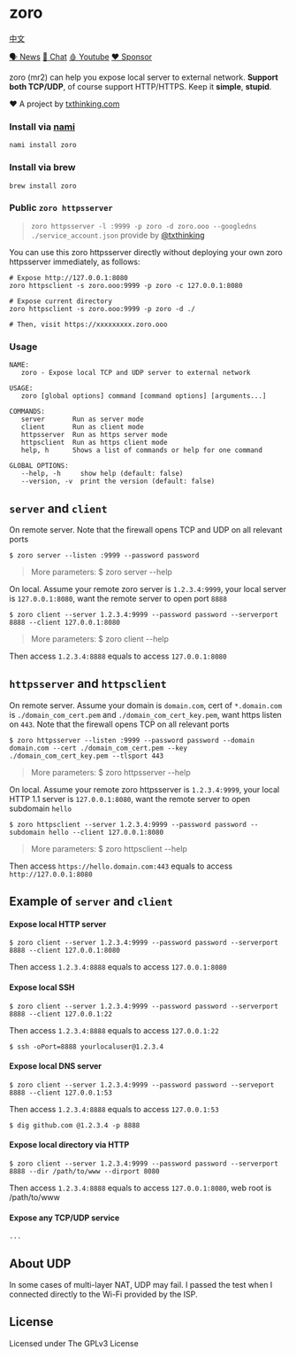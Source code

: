 # zoro

[中文](README_ZH.md)

[🗣 News](https://t.me/txthinking_news)
[💬 Chat](https://join.txthinking.com)
[🩸 Youtube](https://www.youtube.com/txthinking) 
[❤️ Sponsor](https://github.com/sponsors/txthinking)

zoro (mr2) can help you expose local server to external network. **Support both TCP/UDP**, of course support HTTP/HTTPS. Keep it **simple**, **stupid**.

❤️ A project by [txthinking.com](https://www.txthinking.com)

### Install via [nami](https://github.com/txthinking/nami)

```
nami install zoro
```

### Install via brew

```
brew install zoro
```

### Public `zoro httpsserver`

> `zoro httpsserver -l :9999 -p zoro -d zoro.ooo --googledns ./service_account.json` provide by [@txthinking](https://github.com/txthinking)

You can use this zoro httpsserver directly without deploying your own zoro httpsserver immediately, as follows:

```
# Expose http://127.0.0.1:8080
zoro httpsclient -s zoro.ooo:9999 -p zoro -c 127.0.0.1:8080

# Expose current directory
zoro httpsclient -s zoro.ooo:9999 -p zoro -d ./

# Then, visit https://xxxxxxxxx.zoro.ooo
```

### Usage

```
NAME:
   zoro - Expose local TCP and UDP server to external network

USAGE:
   zoro [global options] command [command options] [arguments...]

COMMANDS:
   server       Run as server mode
   client       Run as client mode
   httpsserver  Run as https server mode
   httpsclient  Run as https client mode
   help, h      Shows a list of commands or help for one command

GLOBAL OPTIONS:
   --help, -h     show help (default: false)
   --version, -v  print the version (default: false)
```

## `server` and `client`

On remote server. Note that the firewall opens TCP and UDP on all relevant ports

```
$ zoro server --listen :9999 --password password
```

> More parameters: $ zoro server --help

On local. Assume your remote zoro server is `1.2.3.4:9999`, your local server is `127.0.0.1:8080`, want the remote server to open port `8888`

```
$ zoro client --server 1.2.3.4:9999 --password password --serverport 8888 --client 127.0.0.1:8080
```

> More parameters: $ zoro client --help

Then access `1.2.3.4:8888` equals to access `127.0.0.1:8080`

## `httpsserver` and `httpsclient`

On remote server. Assume your domain is `domain.com`, cert of `*.domain.com` is `./domain_com_cert.pem` and `./domain_com_cert_key.pem`, want https listen on `443`. Note that the firewall opens TCP on all relevant ports

```
$ zoro httpsserver --listen :9999 --password password --domain domain.com --cert ./domain_com_cert.pem --key ./domain_com_cert_key.pem --tlsport 443
```

> More parameters: $ zoro httpsserver --help

On local. Assume your remote zoro httpsserver is `1.2.3.4:9999`, your local HTTP 1.1 server is `127.0.0.1:8080`, want the remote server to open subdomain `hello`

```
$ zoro httpsclient --server 1.2.3.4:9999 --password password --subdomain hello --client 127.0.0.1:8080
```

> More parameters: $ zoro httpsclient --help

Then access `https://hello.domain.com:443` equals to access `http://127.0.0.1:8080`

## Example of `server` and `client`

#### Expose local HTTP server

```
$ zoro client --server 1.2.3.4:9999 --password password --serverport 8888 --client 127.0.0.1:8080
```

Then access `1.2.3.4:8888` equals to access `127.0.0.1:8080`

#### Expose local SSH

```
$ zoro client --server 1.2.3.4:9999 --password password --serverport 8888 --client 127.0.0.1:22
```

Then access `1.2.3.4:8888` equals to access `127.0.0.1:22`

```
$ ssh -oPort=8888 yourlocaluser@1.2.3.4
```

#### Expose local DNS server

```
$ zoro client --server 1.2.3.4:9999 --password password --serveport 8888 --client 127.0.0.1:53
```

Then access `1.2.3.4:8888` equals to access `127.0.0.1:53`

```
$ dig github.com @1.2.3.4 -p 8888
```

#### Expose local directory via HTTP

```
$ zoro client --server 1.2.3.4:9999 --password password --serverport 8888 --dir /path/to/www --dirport 8080
```

Then access `1.2.3.4:8888` equals to access `127.0.0.1:8080`, web root is /path/to/www

#### Expose any TCP/UDP service

```
...
```

## About UDP

In some cases of multi-layer NAT, UDP may fail. I passed the test when I connected directly to the Wi-Fi provided by the ISP.

## License

Licensed under The GPLv3 License
